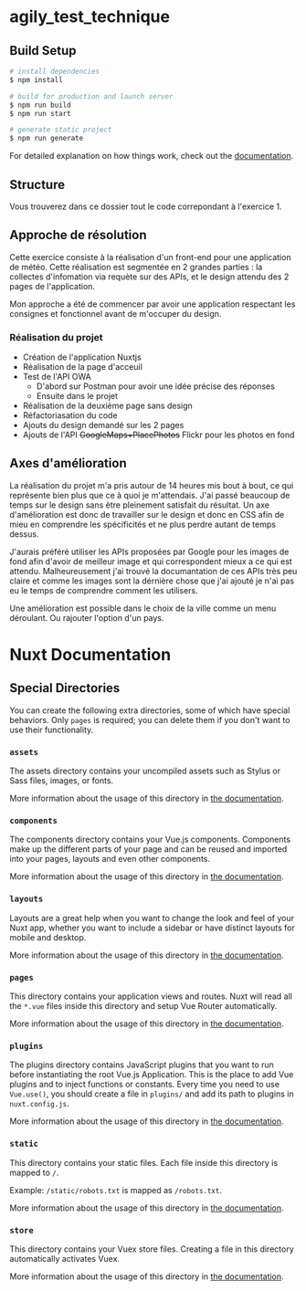 # agily_test_technique

## Build Setup

```bash
# install dependencies
$ npm install

# build for production and launch server
$ npm run build
$ npm run start

# generate static project
$ npm run generate
```

For detailed explanation on how things work, check out the [documentation](https://nuxtjs.org).

## Structure
Vous trouverez dans ce dossier tout le code correpondant à l'exercice 1.

## Approche de résolution

Cette exercice consiste à la réalisation d'un front-end pour une application de météo. Cette réalisation est segmentée en 2 grandes parties :  la collectes d'infomation via requète sur des APIs, et le design attendu des 2 pages de l'application.

Mon approche a été de commencer par avoir une application respectant les consignes et fonctionnel avant de m'occuper du design.

### Réalisation du projet

- Création de l'application Nuxtjs
- Réalisation de la page d'acceuil
- Test de l'API OWA 
  - D'abord sur Postman pour avoir une idée précise des réponses
  - Ensuite dans le projet
- Réalisation de la deuxième page sans design
- Réfactoriasation du code
- Ajouts du design demandé sur les 2 pages
- Ajouts de l'API ~~GoogleMaps+PlacePhotos~~ Flickr pour les photos en fond 

## Axes d'amélioration

La réalisation du projet m'a pris autour de 14 heures mis bout à bout, ce qui représente bien plus que ce à quoi je m'attendais. J'ai passé beaucoup de temps sur le design sans être pleinement satisfait du résultat. Un axe d'amélioration est donc de travailler sur le design et donc en CSS afin de mieu en comprendre les spécificités et ne plus perdre autant de temps dessus.

J'aurais préféré utiliser les APIs proposées par Google pour les images de fond afin d'avoir de meilleur image et qui correspondent mieux a ce qui est attendu. Malheureusement j'ai trouvé la documantation de ces APIs très peu claire et comme les images sont la dérnière chose que j'ai ajouté je n'ai pas eu le temps de comprendre comment les utilisers.

Une amélioration est possible dans le choix de la ville comme un menu déroulant. Ou rajouter l'option d'un pays.

# Nuxt Documentation

## Special Directories

You can create the following extra directories, some of which have special behaviors. Only `pages` is required; you can delete them if you don't want to use their functionality.

### `assets`

The assets directory contains your uncompiled assets such as Stylus or Sass files, images, or fonts.

More information about the usage of this directory in [the documentation](https://nuxtjs.org/docs/2.x/directory-structure/assets).

### `components`

The components directory contains your Vue.js components. Components make up the different parts of your page and can be reused and imported into your pages, layouts and even other components.

More information about the usage of this directory in [the documentation](https://nuxtjs.org/docs/2.x/directory-structure/components).

### `layouts`

Layouts are a great help when you want to change the look and feel of your Nuxt app, whether you want to include a sidebar or have distinct layouts for mobile and desktop.

More information about the usage of this directory in [the documentation](https://nuxtjs.org/docs/2.x/directory-structure/layouts).


### `pages`

This directory contains your application views and routes. Nuxt will read all the `*.vue` files inside this directory and setup Vue Router automatically.

More information about the usage of this directory in [the documentation](https://nuxtjs.org/docs/2.x/get-started/routing).

### `plugins`

The plugins directory contains JavaScript plugins that you want to run before instantiating the root Vue.js Application. This is the place to add Vue plugins and to inject functions or constants. Every time you need to use `Vue.use()`, you should create a file in `plugins/` and add its path to plugins in `nuxt.config.js`.

More information about the usage of this directory in [the documentation](https://nuxtjs.org/docs/2.x/directory-structure/plugins).

### `static`

This directory contains your static files. Each file inside this directory is mapped to `/`.

Example: `/static/robots.txt` is mapped as `/robots.txt`.

More information about the usage of this directory in [the documentation](https://nuxtjs.org/docs/2.x/directory-structure/static).

### `store`

This directory contains your Vuex store files. Creating a file in this directory automatically activates Vuex.

More information about the usage of this directory in [the documentation](https://nuxtjs.org/docs/2.x/directory-structure/store).
